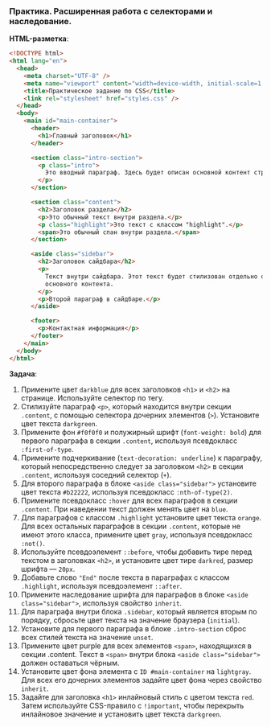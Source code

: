 ### Практика. Расширенная работа с селекторами и наследование.

**HTML-разметка**:

```html
<!DOCTYPE html>
<html lang="en">
  <head>
    <meta charset="UTF-8" />
    <meta name="viewport" content="width=device-width, initial-scale=1.0" />
    <title>Практическое задание по CSS</title>
    <link rel="stylesheet" href="styles.css" />
  </head>
  <body>
    <main id="main-container">
      <header>
        <h1>Главный заголовок</h1>
      </header>

      <section class="intro-section">
        <p class="intro">
          Это вводный параграф. Здесь будет описан основной контент страницы.
        </p>
      </section>

      <section class="content">
        <h2>Заголовок раздела</h2>
        <p>Это обычный текст внутри раздела.</p>
        <p class="highlight">Это текст с классом "highlight".</p>
        <span>Это обычный спан внутри раздела.</span>
      </section>

      <aside class="sidebar">
        <h2>Заголовок сайдбара</h2>
        <p>
          Текст внутри сайдбара. Этот текст будет стилизован отдельно от
          основного контента.
        </p>
        <p>Второй параграф в сайдбаре.</p>
      </aside>

      <footer>
        <p>Контактная информация</p>
      </footer>
    </main>
  </body>
</html>
```

**Задача**:

1. Примените цвет `darkblue` для всех заголовков `<h1>` и `<h2>` на странице. Используйте селектор по тегу.
2. Стилизуйте параграф `<p>`, который находится внутри секции `.content`, с помощью селектора дочерних элементов (`>`). Установите цвет текста `darkgreen`.
3. Примените фон `#f0f0f0` и полужирный шрифт (`font-weight: bold`) для первого параграфа в секции `.content`, используя псевдокласс `:first-of-type`.
4. Примените подчеркивание (`text-decoration: underline`) к параграфу, который непосредственно следует за заголовком `<h2>` в секции `.content`, используя соседний селектор (`+`).
5. Для второго параграфа в блоке `<aside class="sidebar">` установите цвет текста `#b22222`, используя псевдокласс `:nth-of-type(2)`.
6. Примените псевдокласс `:hover` для всех параграфов в секции `.content`. При наведении текст должен менять цвет на `blue`.
7. Для параграфов с классом `.highlight` установите цвет текста `orange`. Для всех остальных параграфов в секции `.content`, которые не имеют этого класса, примените цвет `gray`, используя псевдокласс `:not()`.  
8. Используйте псевдоэлемент `::before`, чтобы добавить тире перед текстом в заголовках `<h2>`, и установите цвет тире `darkred`, размер шрифта — `20px`.
9. Добавьте слово `"End"` после текста в параграфах с классом `.highlight`, используя псевдоэлемент `::after`.
10. Примените наследование шрифта для параграфов в блоке `<aside class="sidebar">`, используя свойство `inherit`.
11. Для параграфа внутри блока `.sidebar`, который является вторым по порядку, сбросьте цвет текста на значение браузера (`initial`).
12. Установите для первого параграфа в блоке `.intro-section` сброс всех стилей текста на значение `unset`.
13. Примените цвет purple для всех элементов `<span>`, находящихся в секции .content. Текст в `<span>` внутри блока `<aside class="sidebar">` должен оставаться чёрным.
14. Установите цвет фона элемента с `ID #main-container` на `lightgray`. Для всех его дочерних элементов задайте цвет фона через свойство `inherit`.
15. Задайте для заголовка `<h1>` инлайновый стиль с цветом текста `red`. Затем используйте CSS-правило с `!important`, чтобы перекрыть инлайновое значение и установить цвет текста `darkgreen`.
